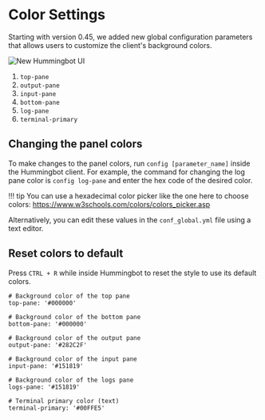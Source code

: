 # Color Settings

Starting with version 0.45, we added new global configuration parameters that allows users to customize the client's background colors.

![New Hummingbot UI](/assets/img/new-ui-1.png)

1. `top-pane` 
2. `output-pane` 
3. `input-pane` 
4. `bottom-pane`  
5. `log-pane`
6. `terminal-primary`


## Changing the panel colors

To make changes to the panel colors, run `config [parameter_name]` inside the Hummingbot client. For example, the command for changing the log pane color is `config log-pane` and enter the hex code of the desired color.

!!! tip 
    You can use a hexadecimal color picker like the one here to choose colors: https://www.w3schools.com/colors/colors_picker.asp

Alternatively, you can edit these values in the `conf_global.yml` file using a text editor.


## Reset colors to default

Press `CTRL + R` while inside Hummingbot to reset the style to use its default colors.

```
# Background color of the top pane
top-pane: '#000000'

# Background color of the bottom pane
bottom-pane: '#000000'

# Background color of the output pane
output-pane: '#282C2F'

# Background color of the input pane
input-pane: '#151819'

# Background color of the logs pane
logs-pane: '#151819'

# Terminal primary color (text)
terminal-primary: '#00FFE5'
```
